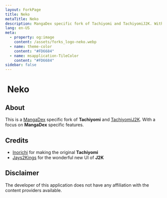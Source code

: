 ```yaml
---
layout: ForkPage
title: Neko
metaTitle: Neko
description: MangaDex specific fork of Tachiyomi and TachiyomiJ2K. With a focus on MangaDex specific features.
lang: en-US
meta:
  - property: og:image
    content: /assets/forks_logo-neko.webp
  - name: theme-color
    content: "#FD6684"
  - name: msapplication-TileColor
    content: "#FD6684"
sidebar: false
---
```


# <img class="headerLogo" :src="$withBase('/assets/forks_logo-neko.webp')"> Neko

<ForkButtons forkName="Neko" downloadForkLink="https://api.github.com/repos/CarlosEsco/Neko/releases/latest" downloadForkStyle="background-color:#FD6684;color:#000000;" githubForkLink="https://github.com/CarlosEsco/Neko" androidVersion="7.0"/>

## About
This is a [MangaDex](https://mangadex.org/) specific fork of **Tachiyomi** and [TachiyomiJ2K](/forks/TachiyomiJ2K). With a focus on **MangaDex** specific features.

## Credits
- [Inorichi](https://github.com/inorichi/) for making the original **Tachiyomi**
- [Jays2Kings](https://github.com/Jays2Kings/) for the wonderful new UI of **J2K**

## Disclaimer
The developer of this application does not have any affiliation with the content providers available.

